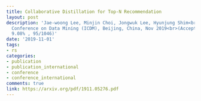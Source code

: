 ```yaml
---
title: Collaborative Distillation for Top-N Recommendation
layout: post
description: 'Jae-woong Lee, Minjin Choi, Jongwuk Lee, Hyunjung Shim<br>IEEE International
  Conference on Data Mining (ICDM), Beijing, China, Nov 2019<br>(Acceptance Rate:
  9.08% , 95/1046)'
date: '2019-11-01'
tags:
- rs
categories:
- publication
- publication_international
- conference
- conference_international
comments: true
link: https://arxiv.org/pdf/1911.05276.pdf
---
```


